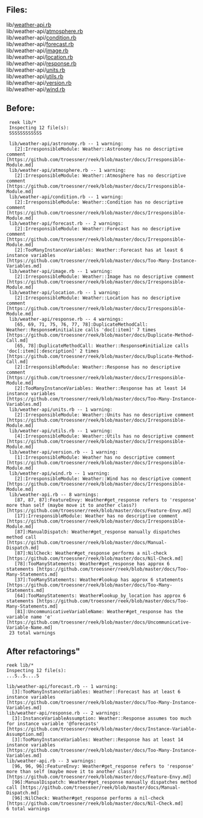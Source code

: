 ## Files:

 lib/[weather-api.rb](weather-api.md)  
 lib/weather-api/[atmosphere.rb](atmosphere.md)  
 lib/weather-api/[condition.rb](condition.md)  
 lib/weather-api/[forecast.rb](forecast.md)  
 lib/weather-api/[image.rb](image.md)  
 lib/weather-api/[location.rb](location.md)  
 lib/weather-api/[response.rb](response.md)  
 lib/weather-api/[units.rb](units.md)  
 lib/weather-api/[utils.rb](utils.md)  
 lib/weather-api/[version.rb](version.md)  
 lib/weather-api/[wind.rb](wind.md)  
 
 ## Before:
     reek lib/*
     Inspecting 12 file(s):
     SSSSSSSSSSSS
     
     lib/weather-api/astronomy.rb -- 1 warning:
       [2]:IrresponsibleModule: Weather::Astronomy has no descriptive comment [https://github.com/troessner/reek/blob/master/docs/Irresponsible-Module.md]
     lib/weather-api/atmosphere.rb -- 1 warning:
       [2]:IrresponsibleModule: Weather::Atmosphere has no descriptive comment [https://github.com/troessner/reek/blob/master/docs/Irresponsible-Module.md]
     lib/weather-api/condition.rb -- 1 warning:
       [2]:IrresponsibleModule: Weather::Condition has no descriptive comment [https://github.com/troessner/reek/blob/master/docs/Irresponsible-Module.md]
     lib/weather-api/forecast.rb -- 2 warnings:
       [2]:IrresponsibleModule: Weather::Forecast has no descriptive comment [https://github.com/troessner/reek/blob/master/docs/Irresponsible-Module.md]
       [2]:TooManyInstanceVariables: Weather::Forecast has at least 6 instance variables [https://github.com/troessner/reek/blob/master/docs/Too-Many-Instance-Variables.md]
     lib/weather-api/image.rb -- 1 warning:
       [2]:IrresponsibleModule: Weather::Image has no descriptive comment [https://github.com/troessner/reek/blob/master/docs/Irresponsible-Module.md]
     lib/weather-api/location.rb -- 1 warning:
       [2]:IrresponsibleModule: Weather::Location has no descriptive comment [https://github.com/troessner/reek/blob/master/docs/Irresponsible-Module.md]
     lib/weather-api/response.rb -- 4 warnings:
       [65, 69, 71, 75, 76, 77, 78]:DuplicateMethodCall: Weather::Response#initialize calls 'doc[:item]' 7 times [https://github.com/troessner/reek/blob/master/docs/Duplicate-Method-Call.md]
       [65, 78]:DuplicateMethodCall: Weather::Response#initialize calls 'doc[:item][:description]' 2 times [https://github.com/troessner/reek/blob/master/docs/Duplicate-Method-Call.md]
       [2]:IrresponsibleModule: Weather::Response has no descriptive comment [https://github.com/troessner/reek/blob/master/docs/Irresponsible-Module.md]
       [2]:TooManyInstanceVariables: Weather::Response has at least 14 instance variables [https://github.com/troessner/reek/blob/master/docs/Too-Many-Instance-Variables.md]
     lib/weather-api/units.rb -- 1 warning:
       [2]:IrresponsibleModule: Weather::Units has no descriptive comment [https://github.com/troessner/reek/blob/master/docs/Irresponsible-Module.md]
     lib/weather-api/utils.rb -- 1 warning:
       [4]:IrresponsibleModule: Weather::Utils has no descriptive comment [https://github.com/troessner/reek/blob/master/docs/Irresponsible-Module.md]
     lib/weather-api/version.rb -- 1 warning:
       [1]:IrresponsibleModule: Weather has no descriptive comment [https://github.com/troessner/reek/blob/master/docs/Irresponsible-Module.md]
     lib/weather-api/wind.rb -- 1 warning:
       [2]:IrresponsibleModule: Weather::Wind has no descriptive comment [https://github.com/troessner/reek/blob/master/docs/Irresponsible-Module.md]
     lib/weather-api.rb -- 8 warnings:
       [87, 87, 87]:FeatureEnvy: Weather#get_response refers to 'response' more than self (maybe move it to another class?) [https://github.com/troessner/reek/blob/master/docs/Feature-Envy.md]
       [17]:IrresponsibleModule: Weather has no descriptive comment [https://github.com/troessner/reek/blob/master/docs/Irresponsible-Module.md]
       [87]:ManualDispatch: Weather#get_response manually dispatches method call [https://github.com/troessner/reek/blob/master/docs/Manual-Dispatch.md]
       [87]:NilCheck: Weather#get_response performs a nil-check [https://github.com/troessner/reek/blob/master/docs/Nil-Check.md]
       [78]:TooManyStatements: Weather#get_response has approx 6 statements [https://github.com/troessner/reek/blob/master/docs/Too-Many-Statements.md]
       [37]:TooManyStatements: Weather#lookup has approx 6 statements [https://github.com/troessner/reek/blob/master/docs/Too-Many-Statements.md]
       [64]:TooManyStatements: Weather#lookup_by_location has approx 6 statements [https://github.com/troessner/reek/blob/master/docs/Too-Many-Statements.md]
       [81]:UncommunicativeVariableName: Weather#get_response has the variable name 'e' [https://github.com/troessner/reek/blob/master/docs/Uncommunicative-Variable-Name.md]
     23 total warnings
 
 ## After refactorings"
 
    reek lib/*
    Inspecting 12 file(s):
    ...S..S....S
    
    lib/weather-api/forecast.rb -- 1 warning:
      [3]:TooManyInstanceVariables: Weather::Forecast has at least 6 instance variables [https://github.com/troessner/reek/blob/master/docs/Too-Many-Instance-Variables.md]
    lib/weather-api/response.rb -- 2 warnings:
      [3]:InstanceVariableAssumption: Weather::Response assumes too much for instance variable '@forecasts' [https://github.com/troessner/reek/blob/master/docs/Instance-Variable-Assumption.md]
      [3]:TooManyInstanceVariables: Weather::Response has at least 14 instance variables [https://github.com/troessner/reek/blob/master/docs/Too-Many-Instance-Variables.md]
    lib/weather-api.rb -- 3 warnings:
      [96, 96, 96]:FeatureEnvy: Weather#get_response refers to 'response' more than self (maybe move it to another class?) [https://github.com/troessner/reek/blob/master/docs/Feature-Envy.md]
      [96]:ManualDispatch: Weather#get_response manually dispatches method call [https://github.com/troessner/reek/blob/master/docs/Manual-Dispatch.md]
      [96]:NilCheck: Weather#get_response performs a nil-check [https://github.com/troessner/reek/blob/master/docs/Nil-Check.md]
    6 total warnings